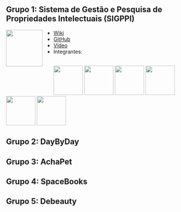 
## Grupo 1: Sistema de Gestão e Pesquisa de Propriedades Intelectuais (SIGPPI)



<img align="left" width="100" height="100"   style="margin-right:30px" src="https://avatars.githubusercontent.com/u/87884184?s=200&v=4">

* [Wiki](https://github.com/cie-cefet-mg/TCC-SIGPPI/wiki)
* [GitHub](https://github.com/cie-cefet-mg)
* [Vídeo]()
* Integrantes:

<p style="margin-top:30px"></p>

[<img src="https://avatars.githubusercontent.com/u/50891342?v=4" width="80">](https://github.com/MarcelaSilverio)
[<img src="https://avatars.githubusercontent.com/u/51242342?v=4" width="80">](https://github.com/IzabelaAAndrade)
[<img src="https://avatars.githubusercontent.com/u/56099401?v=4" width="80">](https://github.com/tassyla)
[<img src="https://avatars.githubusercontent.com/u/50596361?v=4" width="80">](https://github.com/mayaramends)
[<img src="https://avatars.githubusercontent.com/u/54759116?v=4" width="80">](https://github.com/isaac-portela)
[<img src="https://avatars.githubusercontent.com/u/49450326?v=4" width="80">](https://github.com/mateus123finn)

## Grupo 2: DayByDay

## Grupo 3: AchaPet

## Grupo 4: SpaceBooks

## Grupo 5: Debeauty

